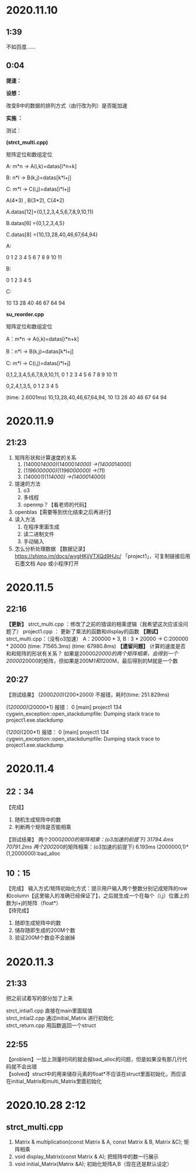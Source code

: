 # 2020.11.10
## 1:39
不如百度……

## 0:04

**提速：**

**设想：**

改变B中的数据的排列方式（由行改为列）是否能加速

**实施 ：**

测试：

**(strct_multi.cpp)**

矩阵定位和数组定位

A: m\*n -> A(i,k)=datas[i\*n+k]

B: n\*l -> B(k,j)=datas[k\*l+j]

C: m\*l -> C(i,j)=datas[i\*l+j]



A(4\*3) , B(3\*2), C(4\*2)

A.datas[12]={0,1,2,3,4,5,6,7,8,9,10,11}

B.datas[6]  ={0,1,2,3,4,5}

C.datas[8]  ={10,13,28,40,46,67,64,94}

A:

0  1  2
3  4  5
6  7  8
9  10  11

B:

0  1
2  3
4  5

C:

10  13
28  40
46  67
64  94

**su_reorder.cpp**



矩阵定位和数组定位

A：m\*n -> A(i,k)=datas[i*n+k]

B：n\*l -> B(k,j)=datas[k*l+j]

C: m\*l -> C(i,j)=datas[i*l+j]



0,1,2,3,4,5,6,7,8,9,10,11,
0 1 2 
3 4 5
6 7 8
9 10 11

0,2,4,1,3,5,
0 1
2 3
4 5


(time: 2.6001ms)
10,13,28,40,46,67,64,94,
10 13
28 40
46 67
64 94



# 2020.11.9

## 21:23

1. 矩阵形状和计算速度的关系
   1. (14000*14000)*(14000*14000) ->(14000*14000)
   2. (1*196000000)*(1*196000000) ->(1*1)
   3. (14000*1)*(1*14000) ->(14000*14000)
2. 提速的方法
   1. o3
   2. 多线程
   3. openmp？【看老师的代码】
3. openblas【需要等到优化结束之后再进行】
4. 读入方法
   1. 在程序里面生成
   2. 读二进制文件
   3. 手动输入
5. 怎么分析处理数据
【数据记录】https://shimo.im/docs/wvgHKjjVTXQd9HJc/ 「project1」，可复制链接后用石墨文档 App 或小程序打开
# 2020.11.5
## 22:16 
**【更新】**
strct_multi.cpp ：修改了之前的错误的相乘逻辑（我希望这次应该没问题了）
project1.cpp ： 更新了乘法的函数和display的函数
**【测试】**
strct_multi.cpp：（没有o3加速）
A：200000 * 3, B : 3 * 20000 -> C:200000 * 20000
(time: 71565.3ms)
(time: 67980.8ms)
**【遗留问题】**
计算的速度是否和和矩阵的形状有关系？
如果是20000*20000的两个矩阵相乘，会得到一个20000*20000的矩阵，但如果是200M*1和1*200M，最后得到的M就是一个数

## 20:27
【测试结果】
(2000*200)*(200*2000)
不报错，耗时(time: 251.829ms)

(1*20000)*(20000*1)
报错：
 0 [main] project1 134 cygwin_exception::open_stackdumpfile: Dumping stack trace to project1.exe.stackdump

(1*200)*(200*1)
报错：
 0 [main] project1 134 cygwin_exception::open_stackdumpfile: Dumping stack trace to project1.exe.stackdump

# 2020.11.4
## 22：34
【完成】
1. 随机生成矩阵中的数
2. 判断两个矩阵是否能相乘

【测试结果】
两个2000*2000的矩阵相乘：(o3加速的前提下)
31794.4ms
70791.2ms
两个200*200的矩阵相乘：(o3加速的前提下)
6.193ms
(2000000,1)*(1,2000000):bad_alloc

## 10：15
【完成】
输入方式/矩阵初始化方式：提示用户输入两个整数分别记成矩阵的row和column【这里输入的准确已经保证了】，之后就生成一个在每个（i,j）位置上的数为i+j的矩阵（float*）  
【待完成】  
1. 随即生成矩阵中的数
2. 储存随即生成的200M个数
3. 验证200M个数会不会崩掉

# 2020.11.3
## 21:33 
把之前试着写的部分加了上来

strct_intial1.cpp 直接在main里面赋值   
strct_intial2.cpp 通过initial_Matrix 进行初始化   
strct_return.cpp 用函数返回一个struct  

## 22:55
【problem】一加上测量时间的就会报bad_alloc的问题，但是如果没有那几行代码就不会出错   
【solved】struct中的用来储存元素的float*不应该在struct里面初始化，而应该在initial_Matrix和multi_Matrix里面初始化  

# 2020.10.28 2:12
## strct_multi.cpp
1. Matrix & multiplication(const Matrix & A, const Matrix & B, Matrix &C);
矩阵相乘
2. void display_Matrix(const Matrix & A);
把矩阵中的数一行展示
3. void initial_Matrix(Matrix &A);
初始化矩阵A,B（现在还是默认设定）





